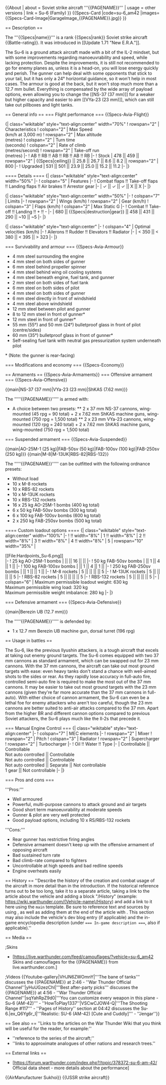 {{About
| about = Soviet strike aircraft '''{{PAGENAME}}'''
| usage = other versions
| link = Su-6 (Family)
}}
{{Specs-Card
|code=su-6_am42
|images={{Specs-Card-Image|GarageImage_{{PAGENAME}}.jpg}}
}}

== Description ==
<!-- ''In the description, the first part should be about the history of and the creation and combat usage of the aircraft, as well as its key features. In the second part, tell the reader about the aircraft in the game. Insert a screenshot of the vehicle, so that if the novice player does not remember the vehicle by name, he will immediately understand what kind of vehicle the article is talking about.'' -->
The '''{{Specs|name}}''' is a rank {{Specs|rank}} Soviet strike aircraft {{Battle-rating}}. It was introduced in [[Update 1.71 "New E.R.A."]].

The Su-6 is a ground attack aircraft made with a bit of the IL-2 mindset, but with some improvements regarding manoeuvrability and speed, while lacking protection. Despite the improvements, it is still not recommended to go for enemy planes as, unless it is a head-on, you will lose energy quickly and perish. The gunner can help deal with some opponents that stick to your tail, but it has only a 24° horizontal guidance, so it won't help in most cases. The armour is good at the back, but it won't stop much more than a 12.7 mm bullet. Everything is compensated by the wide array of payload options, even allowing you to change the [[NS-37 (37 mm)]] for a weaker but higher capacity and easier to aim [[VYa-23 (23 mm)]], which can still take out pillboxes and light tanks.

== General info ==
=== Flight performance ===
{{Specs-Avia-Flight}}
<!-- ''Describe how the aircraft behaves in the air. Speed, manoeuvrability, acceleration and allowable loads - these are the most important characteristics of the vehicle.'' -->

{| class="wikitable" style="text-align:center" width="70%"
! rowspan="2" | Characteristics
! colspan="2" | Max Speed<br>(km/h at 3,000 m)
! rowspan="2" | Max altitude<br>(metres)
! colspan="2" | Turn time<br>(seconds)
! colspan="2" | Rate of climb<br>(metres/second)
! rowspan="2" | Take-off run<br>(metres)
|-
! AB !! RB !! AB !! RB !! AB !! RB
|-
! Stock
| 478 || 459 || rowspan="2" | {{Specs|ceiling}} || 25.8 || 26.7 || 8.6 || 8.2 || rowspan="2" | 800
|-
! Upgraded
| 531 || 501 || 23.9 || 25.0 || 15.2 || 11.2
|-
|}

==== Details ====
{| class="wikitable" style="text-align:center" width="50%"
|-
! colspan="5" | Features
|-
! Combat flaps !! Take-off flaps !! Landing flaps !! Air brakes !! Arrestor gear
|-
| ✓ || ✓ || ✓ || X || X     <!-- ✓ -->
|-
|}

{| class="wikitable" style="text-align:center" width="50%"
|-
! colspan="7" | Limits
|-
! rowspan="2" | Wings (km/h)
! rowspan="2" | Gear (km/h)
! colspan="3" | Flaps (km/h)
! colspan="2" | Max Static G
|-
! Combat !! Take-off !! Landing !! + !! -
|-
| 680 <!-- {{Specs|destruction|body}} --> || {{Specs|destruction|gear}} || 458 || 431 || 290 || ~10 || ~5
|-
|}

{| class="wikitable" style="text-align:center"
|-
! colspan="4" | Optimal velocities (km/h)
|-
! Ailerons !! Rudder !! Elevators !! Radiator
|-
| < 350 || < 380 || < 395 || > 323
|-
|}

=== Survivability and armour ===
{{Specs-Avia-Armour}}
<!-- ''Examine the survivability of the aircraft. Note how vulnerable the structure is and how secure the pilot is, whether the fuel tanks are armoured, etc. Describe the armour, if there is any, and also mention the vulnerability of other critical aircraft systems.'' -->

* 4 mm steel surrounding the engine
* 4 mm steel on both sides of gunner
* 6 mm steel behind propeller spinner
* 4 mm steel behind wing oil cooling systems
* 4 mm steel beneath engine, fuel tank, and gunner
* 2 mm steel on both sides of fuel tank
* 6 mm steel on both sides of pilot
* 4 mm steel on both sides of gunner
* 6 mm steel directly in front of windshield
* 4 mm steel above windshield
* 12 mm steel between pilot and gunner
* 8 to 12 mm steel in front of gunner<nowiki>*</nowiki>
* 12 mm steel in front of gunner<nowiki>*</nowiki>
* 55 mm (55°) and 50 mm (24°) bulletproof glass in front of pilot (centre/sides)
* 60 mm (35°) bulletproof glass in front of gunner<nowiki>*</nowiki>
* Self-sealing fuel tank with neutral gas pressurization system underneath pilot

<nowiki>*</nowiki> (Note: the gunner is rear-facing)

=== Modifications and economy ===
{{Specs-Economy}}

== Armaments ==
{{Specs-Avia-Armaments}}
=== Offensive armament ===
{{Specs-Avia-Offensive}}
<!-- ''Describe the offensive armament of the aircraft, if any. Describe how effective the cannons and machine guns are in a battle, and also what belts or drums are better to use. If there is no offensive weaponry, delete this subsection.'' -->
{{main|NS-37 (37 mm)|VYa-23 (23 mm)|ShKAS (7.62 mm)}}

The '''''{{PAGENAME}}''''' is armed with:

* A choice between two presets:
** 2 x 37 mm NS-37 cannons, wing-mounted (45 rpg = 90 total) + 2 x 7.62 mm ShKAS machine guns, wing-mounted (750 rpg = 1,500 total)
** 2 x 23 mm VYa-23 cannons, wing-mounted (120 rpg = 240 total) + 2 x 7.62 mm ShKAS machine guns, wing-mounted (750 rpg = 1,500 total)

=== Suspended armament ===
{{Specs-Avia-Suspended}}
<!-- ''Describe the aircraft's suspended armament: additional cannons under the wings, bombs, rockets and torpedoes. This section is especially important for bombers and attackers. If there is no suspended weaponry remove this subsection.'' -->
{{main|AO-25M-1 (25 kg)|FAB-50sv (50 kg)|FAB-100sv (100 kg)|FAB-250sv (250 kg)}}
{{main|M-8|M-13UK|RBS-82|RBS-132}}

The '''''{{PAGENAME}}''''' can be outfitted with the following ordnance presets:

* Without load
* 10 x M-8 rockets
* 10 x RBS-82 rockets
* 10 x M-13UK rockets
* 10 x RBS-132 rockets
* 16 x 25 kg AO-25M-1 bombs (400 kg total)
* 6 x 50 kg FAB-50sv bombs (300 kg total)
* 6 x 100 kg FAB-100sv bombs (600 kg total)
* 2 x 250 kg FAB-250sv bombs (500 kg total)

==== Custom loadout options ====
{| class="wikitable" style="text-align:center" width="100%"
|-
! !! width="8%" | 1 !! width="8%" | 2 !! width="8%" | 3 !! width="8%" | 4 !! width="8%" | 5
| rowspan="10" width="35%" | <div class="ttx-image">[[File:Hardpoints_Su-6.png]]</div>
|-
! 25 kg AO-25M-1 bombs
| || || 16 || ||
|-
! 50 kg FAB-50sv bombs
| || 1 || 4 || 1 ||
|-
! 100 kg FAB-100sv bombs
| || 1 || 4 || 1 ||
|-
! 250 kg FAB-250sv bombs
| || 1 || || 1 ||
|-
! M-8 rockets
| 5 || || || || 5
|-
! M-13UK rockets
| 5 || || || || 5
|-
! RBS-82 rockets
| 5 || || || || 5
|-
! RBS-132 rockets
| 5 || || || || 5
|-
| colspan="6" | Maximum permissible loadout weight: 630 kg<br>Maximum permissible wing load: 320 kg<br>Maximum permissible weight imbalance: 280 kg
|-
|}

=== Defensive armament ===
{{Specs-Avia-Defensive}}
<!-- ''Defensive armament with turret machine guns or cannons, crewed by gunners. Examine the number of gunners and what belts or drums are better to use. If defensive weaponry is not available, remove this subsection.'' -->
{{main|Berezin UB (12.7 mm)}}

The '''''{{PAGENAME}}''''' is defended by:

* 1 x 12.7 mm Berezin UB machine gun, dorsal turret (196 rpg)

== Usage in battles ==
<!-- ''Describe the tactics of playing in the aircraft, the features of using aircraft in a team and advice on tactics. Refrain from creating a "guide" - do not impose a single point of view, but instead, give the reader food for thought. Examine the most dangerous enemies and give recommendations on fighting them. If necessary, note the specifics of the game in different modes (AB, RB, SB).'' -->

The Su-6, like the previous Ilyushin attackers, is a tough aircraft that excels at taking out enemy ground targets. The Su-6 comes equipped with two 37 mm cannons as standard armament, which can be swapped out for 23 mm cannons. With the 37 mm cannons, the aircraft can take out most ground targets with ease: even heavy tanks don't stand a chance with well-aimed shots to the sides or rear.  As they rapidly lose accuracy in full-auto fire, controlled semi-auto fire is required to make the most out of the 37 mm cannons. It may be easier to take out most ground targets with the 23 mm cannons (given they're far more accurate than the 37 mm cannons in full-auto). With either choice of cannon armament, the Su-6 can even be a lethal foe for enemy attackers who aren't too careful, though the 23 mm cannons are better suited to anti-air attacks compared to the 37 mm. Apart from the higher BR and different cannon options compared to previous Soviet attackers, the Su-6 plays much like the Il-2s that precede it.

=== Manual Engine Control ===
{| class="wikitable" style="text-align:center"
|-
! colspan="7" | MEC elements
|-
! rowspan="2" | Mixer
! rowspan="2" | Pitch
! colspan="3" | Radiator
! rowspan="2" | Supercharger
! rowspan="2" | Turbocharger
|-
! Oil !! Water !! Type
|-
| Controllable || Controllable<br>Not auto controlled || Controllable<br>Not auto controlled || Controllable<br>Not auto controlled || Separate || Not controllable<br>1 gear || Not controllable
|-
|}

=== Pros and cons ===
<!-- ''Summarise and briefly evaluate the vehicle in terms of its characteristics and combat effectiveness. Mark its pros and cons in the bulleted list. Try not to use more than 6 points for each of the characteristics. Avoid using categorical definitions such as "bad", "good" and the like - use substitutions with softer forms such as "inadequate" and "effective".'' -->

'''Pros:'''

* Well armoured
* Powerful, multi-purpose cannons to attack ground and air targets
* Good short term manoeuvrability at moderate speeds
* Gunner & pilot are very well protected
* Good payload options, including 10 x RS/RBS-132 rockets

'''Cons:'''

* Rear gunner has restrictive firing angles
* Defensive armament doesn't keep up with the offensive armament of opposing aircraft
* Bad sustained turn rate
* Bad climb-rate compared to fighters
* Uncontrollable at high speeds and bad redline speeds
* Engine overheats easily

== History ==
''Describe the history of the creation and combat usage of the aircraft in more detail than in the introduction. If the historical reference turns out to be too long, take it to a separate article, taking a link to the article about the vehicle and adding a block "/History" (example: <nowiki>https://wiki.warthunder.com/(Vehicle-name)/History</nowiki>) and add a link to it here using the <code>main</code> template. Be sure to reference text and sources by using <code><nowiki><ref></ref></nowiki></code>, as well as adding them at the end of the article with <code><nowiki><references /></nowiki></code>. This section may also include the vehicle's dev blog entry (if applicable) and the in-game encyclopedia description (under <code><nowiki>=== In-game description ===</nowiki></code>, also if applicable).''

== Media ==
<!-- ''Excellent additions to the article would be video guides, screenshots from the game, and photos.'' -->

;Skins
* [https://live.warthunder.com/feed/camouflages/?vehicle=su-6_am42 Skins and camouflages for the {{PAGENAME}} from live.warthunder.com.]

;Videos
{{Youtube-gallery|VHJN6ZWOmnY|'''The bane of tanks''' discusses the {{PAGENAME}} at 2:46 - ''War Thunder Official Channel''|yHuUGzezChI|'''Best after-party picks''' discusses the {{PAGENAME}} at 4:56 - ''War Thunder Official Channel''|sqYahRpZ9d0|'''You can customize every weapon in this plane - Su-6 (AM-42)''' - ''HowToPlay1337''|VSCwCJOW4-Q|'''The Shooting Range #117''' - ''Pages of History'' section at 04:42 discusses the Su-6.|ex_Q6Yg6r_I|'''Realistic: SU-6 (AM-42) [Cute and Cuddly]''' - ''Jengar''}}

== See also ==
''Links to the articles on the War Thunder Wiki that you think will be useful for the reader, for example:''
* ''reference to the series of the aircraft;''
* ''links to approximate analogues of other nations and research trees.''

== External links ==
<!-- ''Paste links to sources and external resources, such as:''
* ''topic on the official game forum;''
* ''other literature.'' -->

* [https://forum.warthunder.com/index.php?/topic/378372-su-6-am-42/ Official data sheet - more details about the performance]

{{AirManufacturer Sukhoi}}
{{USSR strike aircraft}}